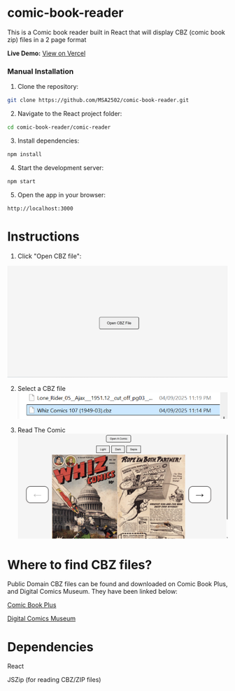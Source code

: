 # comic-book-reader
This is a Comic book reader built in React that will display CBZ (comic book zip) files in a 2 page format

**Live Demo:** [View on Vercel](https://comic-book-reader-alpha.vercel.app/)


### Manual Installation

1) Clone the repository:

```sh
git clone https://github.com/MSA2502/comic-book-reader.git
   ```

2) Navigate to the React project folder:

```sh
cd comic-book-reader/comic-reader
```

3) Install dependencies:    

```sh
npm install
```
    
4) Start the development server:

```sh
npm start
```

5) Open the app in your browser:
```sh
http://localhost:3000
```

# Instructions
1) Click "Open CBZ file":

![Comic Reader Homepage](comic-reader/src/ReadMeImages/OpenCBZFile.png)

2) Select a CBZ file
![Comic Reader Homepage](comic-reader/src/ReadMeImages/chooseCBZ.png)

3) Read The Comic
![Comic Reader Homepage](comic-reader/src/ReadMeImages/ReadTheComic.png)
 

# Where to find CBZ files?

Public Domain CBZ files can be found and downloaded on Comic Book Plus, and Digital Comics Museum. They have been linked below:

[Comic Book Plus](https://comicbookplus.com/)

[Digital Comics Museum](https://digitalcomicmuseum.com/#:~:text=We%20are%20the%20best%20site,warrant%20extra%20attention%20from%20fandom.)



# Dependencies

React

JSZip (for reading CBZ/ZIP files)



